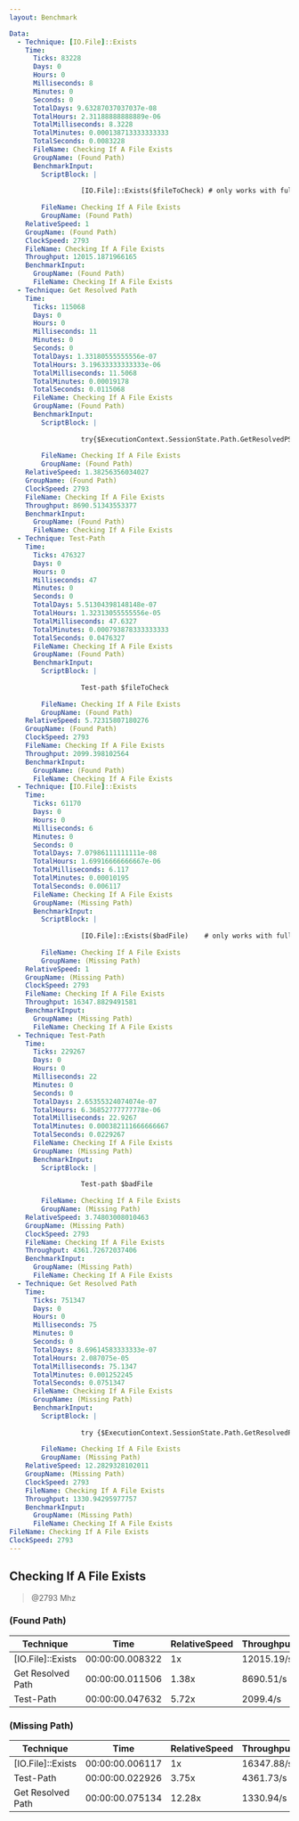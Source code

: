 ```yaml
---
layout: Benchmark

Data: 
  - Technique: [IO.File]::Exists
    Time: 
      Ticks: 83228
      Days: 0
      Hours: 0
      Milliseconds: 8
      Minutes: 0
      Seconds: 0
      TotalDays: 9.63287037037037e-08
      TotalHours: 2.31188888888889e-06
      TotalMilliseconds: 8.3228
      TotalMinutes: 0.000138713333333333
      TotalSeconds: 0.0083228
      FileName: Checking If A File Exists
      GroupName: (Found Path)
      BenchmarkInput: 
        ScriptBlock: |
          
                  [IO.File]::Exists($fileToCheck) # only works with full paths
              
        FileName: Checking If A File Exists
        GroupName: (Found Path)
    RelativeSpeed: 1
    GroupName: (Found Path)
    ClockSpeed: 2793
    FileName: Checking If A File Exists
    Throughput: 12015.1871966165
    BenchmarkInput: 
      GroupName: (Found Path)
      FileName: Checking If A File Exists
  - Technique: Get Resolved Path
    Time: 
      Ticks: 115068
      Days: 0
      Hours: 0
      Milliseconds: 11
      Minutes: 0
      Seconds: 0
      TotalDays: 1.33180555555556e-07
      TotalHours: 3.19633333333333e-06
      TotalMilliseconds: 11.5068
      TotalMinutes: 0.00019178
      TotalSeconds: 0.0115068
      FileName: Checking If A File Exists
      GroupName: (Found Path)
      BenchmarkInput: 
        ScriptBlock: |
          
                  try{$ExecutionContext.SessionState.Path.GetResolvedPSPathFromPSPath($fileToCheck)} catch {}
              
        FileName: Checking If A File Exists
        GroupName: (Found Path)
    RelativeSpeed: 1.38256356034027
    GroupName: (Found Path)
    ClockSpeed: 2793
    FileName: Checking If A File Exists
    Throughput: 8690.51343553377
    BenchmarkInput: 
      GroupName: (Found Path)
      FileName: Checking If A File Exists
  - Technique: Test-Path
    Time: 
      Ticks: 476327
      Days: 0
      Hours: 0
      Milliseconds: 47
      Minutes: 0
      Seconds: 0
      TotalDays: 5.51304398148148e-07
      TotalHours: 1.32313055555556e-05
      TotalMilliseconds: 47.6327
      TotalMinutes: 0.000793878333333333
      TotalSeconds: 0.0476327
      FileName: Checking If A File Exists
      GroupName: (Found Path)
      BenchmarkInput: 
        ScriptBlock: |
          
                  Test-path $fileToCheck
              
        FileName: Checking If A File Exists
        GroupName: (Found Path)
    RelativeSpeed: 5.72315807180276
    GroupName: (Found Path)
    ClockSpeed: 2793
    FileName: Checking If A File Exists
    Throughput: 2099.398102564
    BenchmarkInput: 
      GroupName: (Found Path)
      FileName: Checking If A File Exists
  - Technique: [IO.File]::Exists
    Time: 
      Ticks: 61170
      Days: 0
      Hours: 0
      Milliseconds: 6
      Minutes: 0
      Seconds: 0
      TotalDays: 7.07986111111111e-08
      TotalHours: 1.69916666666667e-06
      TotalMilliseconds: 6.117
      TotalMinutes: 0.00010195
      TotalSeconds: 0.006117
      FileName: Checking If A File Exists
      GroupName: (Missing Path)
      BenchmarkInput: 
        ScriptBlock: |
          
                  [IO.File]::Exists($badFile)    # only works with full paths
              
        FileName: Checking If A File Exists
        GroupName: (Missing Path)
    RelativeSpeed: 1
    GroupName: (Missing Path)
    ClockSpeed: 2793
    FileName: Checking If A File Exists
    Throughput: 16347.8829491581
    BenchmarkInput: 
      GroupName: (Missing Path)
      FileName: Checking If A File Exists
  - Technique: Test-Path
    Time: 
      Ticks: 229267
      Days: 0
      Hours: 0
      Milliseconds: 22
      Minutes: 0
      Seconds: 0
      TotalDays: 2.65355324074074e-07
      TotalHours: 6.36852777777778e-06
      TotalMilliseconds: 22.9267
      TotalMinutes: 0.000382111666666667
      TotalSeconds: 0.0229267
      FileName: Checking If A File Exists
      GroupName: (Missing Path)
      BenchmarkInput: 
        ScriptBlock: |
          
                  Test-path $badFile
              
        FileName: Checking If A File Exists
        GroupName: (Missing Path)
    RelativeSpeed: 3.74803008010463
    GroupName: (Missing Path)
    ClockSpeed: 2793
    FileName: Checking If A File Exists
    Throughput: 4361.72672037406
    BenchmarkInput: 
      GroupName: (Missing Path)
      FileName: Checking If A File Exists
  - Technique: Get Resolved Path
    Time: 
      Ticks: 751347
      Days: 0
      Hours: 0
      Milliseconds: 75
      Minutes: 0
      Seconds: 0
      TotalDays: 8.69614583333333e-07
      TotalHours: 2.087075e-05
      TotalMilliseconds: 75.1347
      TotalMinutes: 0.001252245
      TotalSeconds: 0.0751347
      FileName: Checking If A File Exists
      GroupName: (Missing Path)
      BenchmarkInput: 
        ScriptBlock: |
          
                  try {$ExecutionContext.SessionState.Path.GetResolvedPSPathFromPSPath($badFile)} catch {}
              
        FileName: Checking If A File Exists
        GroupName: (Missing Path)
    RelativeSpeed: 12.2829328102011
    GroupName: (Missing Path)
    ClockSpeed: 2793
    FileName: Checking If A File Exists
    Throughput: 1330.94295977757
    BenchmarkInput: 
      GroupName: (Missing Path)
      FileName: Checking If A File Exists
FileName: Checking If A File Exists
ClockSpeed: 2793
---
```

Checking If A File Exists
-------------------------
> @2793 Mhz


### (Found Path)


|Technique        |Time           |RelativeSpeed|Throughput|
|-----------------|---------------|-------------|----------|
|[IO.File]::Exists|00:00:00.008322|1x           |12015.19/s|
|Get Resolved Path|00:00:00.011506|1.38x        |8690.51/s |
|Test-Path        |00:00:00.047632|5.72x        |2099.4/s  |


### (Missing Path)


|Technique        |Time           |RelativeSpeed|Throughput|
|-----------------|---------------|-------------|----------|
|[IO.File]::Exists|00:00:00.006117|1x           |16347.88/s|
|Test-Path        |00:00:00.022926|3.75x        |4361.73/s |
|Get Resolved Path|00:00:00.075134|12.28x       |1330.94/s |
